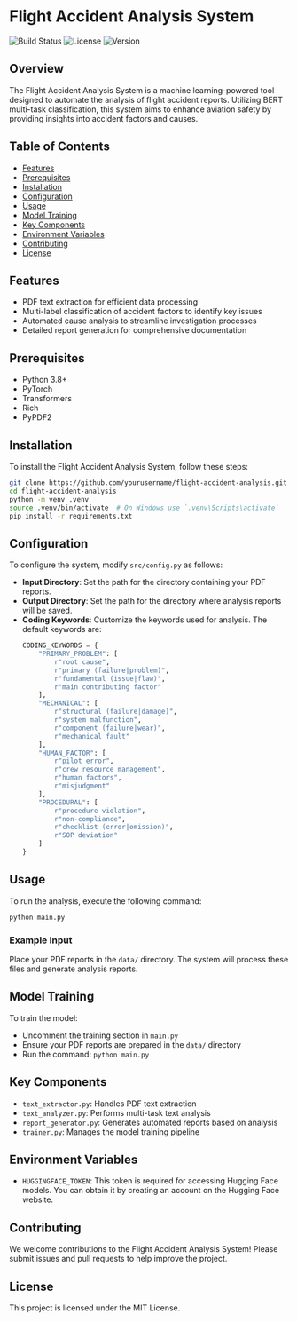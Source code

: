 # Flight Accident Analysis System

![Build Status](https://img.shields.io/badge/build-passing-brightgreen)
![License](https://img.shields.io/badge/license-MIT-blue)
![Version](https://img.shields.io/badge/version-1.0.0-orange)

## Overview
The Flight Accident Analysis System is a machine learning-powered tool designed to automate the analysis of flight accident reports. Utilizing BERT multi-task classification, this system aims to enhance aviation safety by providing insights into accident factors and causes.

## Table of Contents
- [Features](#features)
- [Prerequisites](#prerequisites)
- [Installation](#installation)
- [Configuration](#configuration)
- [Usage](#usage)
- [Model Training](#model-training)
- [Key Components](#key-components)
- [Environment Variables](#environment-variables)
- [Contributing](#contributing)
- [License](#license)

## Features
- PDF text extraction for efficient data processing
- Multi-label classification of accident factors to identify key issues
- Automated cause analysis to streamline investigation processes
- Detailed report generation for comprehensive documentation

## Prerequisites
- Python 3.8+
- PyTorch
- Transformers
- Rich
- PyPDF2

## Installation
To install the Flight Accident Analysis System, follow these steps:
```bash
git clone https://github.com/yourusername/flight-accident-analysis.git
cd flight-accident-analysis
python -m venv .venv
source .venv/bin/activate  # On Windows use `.venv\Scripts\activate`
pip install -r requirements.txt
```

## Configuration
To configure the system, modify `src/config.py` as follows:
- **Input Directory**: Set the path for the directory containing your PDF reports.
- **Output Directory**: Set the path for the directory where analysis reports will be saved.
- **Coding Keywords**: Customize the keywords used for analysis. The default keywords are:
  ```python
  CODING_KEYWORDS = {
      "PRIMARY_PROBLEM": [
          r"root cause",
          r"primary (failure|problem)",
          r"fundamental (issue|flaw)",
          r"main contributing factor"
      ],
      "MECHANICAL": [
          r"structural (failure|damage)",
          r"system malfunction",
          r"component (failure|wear)",
          r"mechanical fault"
      ],
      "HUMAN_FACTOR": [
          r"pilot error",
          r"crew resource management",
          r"human factors",
          r"misjudgment"
      ],
      "PROCEDURAL": [
          r"procedure violation",
          r"non-compliance",
          r"checklist (error|omission)",
          r"SOP deviation"
      ]
  }
  ```

## Usage
To run the analysis, execute the following command:
```bash
python main.py
```
### Example Input
Place your PDF reports in the `data/` directory. The system will process these files and generate analysis reports.

## Model Training
To train the model:
- Uncomment the training section in `main.py`
- Ensure your PDF reports are prepared in the `data/` directory
- Run the command: `python main.py`

## Key Components
- `text_extractor.py`: Handles PDF text extraction
- `text_analyzer.py`: Performs multi-task text analysis
- `report_generator.py`: Generates automated reports based on analysis
- `trainer.py`: Manages the model training pipeline

## Environment Variables
- `HUGGINGFACE_TOKEN`: This token is required for accessing Hugging Face models. You can obtain it by creating an account on the Hugging Face website.

## Contributing
We welcome contributions to the Flight Accident Analysis System! Please submit issues and pull requests to help improve the project.

## License
This project is licensed under the MIT License.
